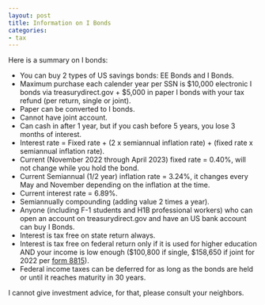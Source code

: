 ```yaml
---
layout: post
title: Information on I Bonds
categories:
- tax
---
```


Here is a summary on I bonds:

- You can buy 2 types of US savings bonds: EE Bonds and I Bonds.
- Maximum purchase each calender year per SSN is $10,000 electronic I bonds via treasurydirect.gov + $5,000 in paper I bonds with your tax refund (per return, single or joint).
- Paper can be converted to I bonds.
- Cannot have joint account.
- Can cash in after 1 year, but if you cash before 5 years, you lose 3 months of interest.
- Interest rate = Fixed rate + (2 x semiannual inflation rate) + (fixed rate x semiannual inflation rate).
- Current (November 2022 through April 2023) fixed rate = 0.40%, will not change while you hold the bond.
- Current Semiannual (1/2 year) inflation rate = 3.24%, it changes every May and November depending on the inflation at the time.
- Current interest rate = 6.89%.
- Semiannually compounding (adding value 2 times a year). 
- Anyone (including F-1 students and H1B professional workers) who can open an account on treasurydirect.gov and have an US bank account can buy I Bonds.
- Interest is tax free on state return always.
- Interest is tax free on federal return only if it is used for higher education AND your income is low enough ($100,800 if single, $158,650 if joint for 2022 per [form 8815](https://www.irs.gov/pub/irs-pdf/f8815.pdf)).
- Federal income taxes can be deferred for as long as the bonds are held or until it reaches maturity in 30 years.

I cannot give investment advice, for that, please consult your neighbors.
